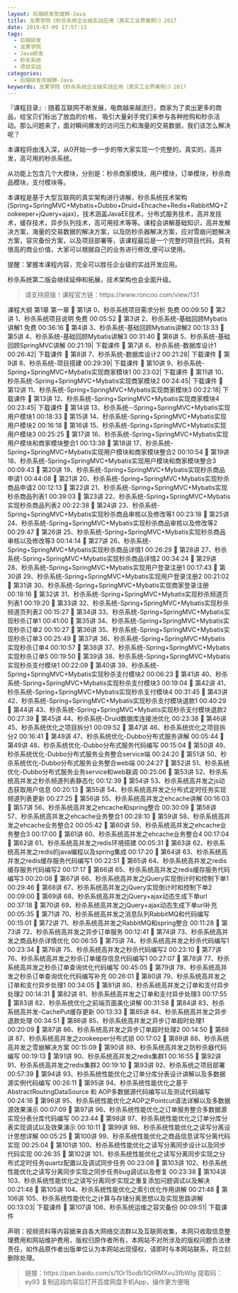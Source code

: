 ```yaml
---
layout: 后端研发攻城狮-Java
title: 龙果学院《秒杀系统企业级实战应用（真实工业界案例）》2017
date: 2019-07-09 17:57:13
tags:
  - 后端研发
  - 龙果学院
  - Java研发
  - 秒杀系统
  - 项目实战
categories:
  - 后端研发攻城狮-Java
keywords: 龙果学院《秒杀系统企业级实战应用（真实工业界案例）》2017
---
```


『课程目录』: 
随着互联网不断发展，电商越来越流行，商家为了卖出更多的商品，给宝贝们标出了放血的价格， 吸引大量剁手党们来参与各种抢购和秒杀活动。那么问题来了，面对瞬间爆发的访问压力和海量的交易数据，我们该怎么解决呢？

本课程将由浅入深，从0开始一步一步的带大家实现一个完整的，真实的，高并发，高可用的秒杀系统。

从功能上包含几个大模块，分别是：秒杀商家模块，用户模块，订单模块，秒杀商品模块，支付模块等。

本课程是基于大型互联网的真实架构进行讲解，秒杀系统技术架构(Spring+SpringMVC+Mybatis+Dubbo+Druid+Ehcache+Redis+RabbitMQ+Zookeeper+jQuery+ajax)，技术涵盖JavaEE技术，分布式服务技术，高并发技术，缓存技术，异步队列技术，高可用技术等等。课程会讲解基础知识，高并发解决方案，海量的交易数据的解决方案，以及防秒杀器解决方案，应对雪崩问题解决方案，容灾备份方案，以及项目部署等，该课程最后是一个完整的项目代码，具有很高的商业价值，大家可以根据自己的业务进行修改,便可以使用。

提醒：掌握本课程内容，完全可以胜任企业级的实战开发应用。

秒杀系统第二版会继续延伸和拓展，技术架构也会全面升级。


<!-- more -->  
<blockquote class="blockquote-center">
请支持原版！课程官方链：https://www.roncoo.com/view/131</blockquote>
</blockquote>

 课程大纲
第1章 第一章
 第1讲 0、秒杀系统项目需求分析 免费 00:09:50
 第2讲 1、秒杀系统项目说明 免费 00:05:52
 第3讲 2、秒杀系统-基础回顾Mybatis讲解1 免费 00:36:16
 第4讲 3、秒杀系统-基础回顾Mybatis讲解2 00:13:33
 第5讲 4、秒杀系统-基础回顾Mybatis讲解3 00:31:40
 第6讲 5、秒杀系统-基础回顾SpringMVC讲解 00:21:19| 下载课件
 第7讲 6、秒杀系统-数据库设计1 00:26:42| 下载课件
 第8讲 7、秒杀系统-数据库设计2 00:21:28| 下载课件
 第9讲 8、秒杀系统-项目搭建 00:29:39| 下载课件
 第10讲 9、秒杀系统-Spring+SpringMVC+Mybatis实现商家模块1 00:23:02| 下载课件
 第11讲 10、秒杀系统-Spring+SpringMVC+Mybatis实现商家模块2 00:24:45| 下载课件
 第12讲 11、秒杀系统-Spring+SpringMVC+Mybatis实现商家模块3 00:22:18| 下载课件
 第13讲 12、秒杀系统-Spring+SpringMVC+Mybatis实现商家模块4 00:23:45| 下载课件
 第14讲 13、秒杀系统--Spring+SpringMVC+Mybatis实现用户模块1 00:18:33
 第15讲 14、秒杀系统-Spring+SpringMVC+Mybatis实现用户模块2 00:16:18
 第16讲 15、秒杀系统-Spring+SpringMVC+Mybatis实现用户模块3 00:25:25
 第17讲 16、秒杀系统-Spring+SpringMVC+Mybatis实现用户模块和商家模块整合1 00:13:38
 第18讲 17、秒杀系统-Spring+SpringMVC+Mybatis实现用户模块和商家模块整合2 00:10:54
 第19讲 18、秒杀系统-Spring+SpringMVC+Mybatis实现用户模块和商家模块整合3 00:09:43
 第20讲 19、秒杀系统-Spring+SpringMVC+Mybatis实现秒杀商品申请1 00:44:08
 第21讲 20、秒杀系统-Spring+SpringMVC+Mybatis实现秒杀商品申请2 00:12:13
 第22讲 21、秒杀系统-Spring+SpringMVC+Mybatis实现秒杀商品列表1 00:39:03
 第23讲 22、秒杀系统-Spring+SpringMVC+Mybatis实现秒杀商品列表2 00:22:38
 第24讲 23、秒杀系统-Spring+SpringMVC+Mybatis实现秒杀商品审核以及修改等1 00:23:18
 第25讲 24、秒杀系统-Spring+SpringMVC+Mybatis实现秒杀商品审核以及修改等2 00:29:47
 第26讲 25、秒杀系统-Spring+SpringMVC+Mybatis实现秒杀商品审核以及修改等3 00:14:14
 第27讲 26、秒杀系统-Spring+SpringMVC+Mybatis实现秒杀商品详情1 00:26:29
 第28讲 27、秒杀系统-Spring+SpringMVC+Mybatis实现秒杀商品详情2 00:34:24
 第29讲 28、秒杀系统-Spring+SpringMVC+Mybatis实现用户登录注册1 00:17:43
 第30讲 29、秒杀系统-Spring+SpringMVC+Mybatis实现用户登录注册2 00:21:02
 第31讲 30、秒杀系统-Spring+SpringMVC+Mybatis实现商家登录注册 00:18:16
 第32讲 31、秒杀系统-Spring+SpringMVC+Mybatis实现秒杀频道页列表1 00:19:20
 第33讲 32、秒杀系统-Spring+SpringMVC+Mybatis实现秒杀频道页列表2 00:15:27
 第34讲 33、秒杀系统-Spring+SpringMVC+Mybatis实现秒杀订单1 00:41:00
 第35讲 34、秒杀系统-Spring+SpringMVC+Mybatis实现秒杀订单2 00:10:27
 第36讲 35、秒杀系统-Spring+SpringMVC+Mybatis实现秒杀订单3 00:25:49
 第37讲 36、秒杀系统-Spring+SpringMVC+Mybatis实现秒杀订单4 00:10:57
 第38讲 37、秒杀系统-Spring+SpringMVC+Mybatis实现秒杀订单5 00:19:50
 第39讲 38、秒杀系统-Spring+SpringMVC+Mybatis实现秒杀支付模块1 00:22:09
 第40讲 39、秒杀系统-Spring+SpringMVC+Mybatis实现秒杀支付模块2 00:06:23
 第41讲 40、秒杀系统-Spring+SpringMVC+Mybatis实现秒杀支付模块3 00:19:04
 第42讲 41、秒杀系统-Spring+SpringMVC+Mybatis实现秒杀支付模块4 00:31:45
 第43讲 42、秒杀系统-Spring+SpringMVC+Mybatis实现秒杀支付模块退款1 00:40:29
 第44讲 43、秒杀系统-Spring+SpringMVC+Mybatis实现秒杀支付模块退款2 00:27:39
 第45讲 44、秒杀系统-Druid数据库连接池优化 00:23:38
 第46讲 45、秒杀系统优化之项目拆分1 00:09:52
 第47讲 46、秒杀系统优化之项目拆分2 00:16:41
 第48讲 47、秒杀系统优化-Dubbo分布式服务讲解 00:05:44
 第49讲 48、秒杀系统优化-Dubbo分布式服务代码编写 00:15:04
 第50讲 49、秒杀系统优化-Dubbo分布式服务业务整合service端 00:24:20
 第51讲 50、秒杀系统优化-Dubbo分布式服务业务整合web端 00:24:27
 第52讲 51、秒杀系统优化-Dubbo分布式服务业务service和web联调 00:25:06
 第53讲 52、秒杀系统高并发之秒杀频道列表静态化 00:12:39
 第54讲 53、秒杀系统高并发之js动态获取用户信息 00:20:13
 第55讲 54、秒杀系统高并发之分布式定时任务实现频道列表更新 00:27:25
 第56讲 55、秒杀系统高并发之ehcache讲解 00:16:03
 第57讲 56、秒杀系统高并发之ehcache和spring整合 00:30:09
 第58讲 57、秒杀系统高并发之ehcache业务整合1 00:28:10
 第59讲 58、秒杀系统高并发之ehcache业务整合2 00:05:42
 第60讲 59、秒杀系统高并发之ehcache业务整合3 00:17:00
 第61讲 60、秒杀系统高并发之ehcache业务整合4 00:17:04
 第62讲 61、秒杀系统高并发之redis环境搭建 00:05:31
 第63讲 62、秒杀系统高并发之redis的java编程以及spring集成 00:17:20
 第64讲 63、秒杀系统高并发之redis缓存服务代码编写1 00:22:51
 第65讲 64、秒杀系统高并发之redis缓存服务代码编写2 00:17:17
 第66讲 65、秒杀系统高并发之redis缓存服务代码编写3 00:20:08
 第67讲 66、秒杀系统高并发之jQuery实现倒计时和控制下单1 00:29:46
 第68讲 67、秒杀系统高并发之jQuery实现倒计时和控制下单2 00:09:00
 第69讲 68、秒杀系统高并发之jQuery+ajax动态生成下单url 00:37:18
 第70讲 69、秒杀系统高并发之jQuery+ajax动态生成下单url补充 00:05:35
 第71讲 70、秒杀系统高并发之消息队列RabbitMQ和代码编写 00:15:01
 第72讲 71、秒杀系统高并发之RabbitMQ和spring整合 00:11:28
 第73讲 72、秒杀系统高并发之异步订单服务 00:12:41
 第74讲 73、秒杀系统高并发之商品秒杀详情优化 00:06:55
 第75讲 74、秒杀系统高并发之秒杀代码编写1 00:23:34
 第76讲 75、秒杀系统高并发之秒杀代码编写2 00:23:10
 第77讲 76、秒杀系统高并发之秒杀订单缓存信息代码编写1 00:27:07
 第78讲 77、秒杀系统高并发之秒杀订单查询优化代码编写 00:45:05
 第79讲 78、秒杀系统高并发之秒杀订单查询优化代码编写补充 00:26:01
 第80讲 79、秒杀系统高并发之订单和支付异步处理1 00:34:05
 第81讲 80、秒杀系统高并发之订单和支付异步处理2 00:14:31
 第82讲 81、秒杀系统高并发之订单和支付异步处理3 00:17:55
 第83讲 82、秒杀系统优化之前端页面美化讲解 00:31:58
 第84讲 83、秒杀系统高并发-CachePut缓存更新 00:13:33
 第85讲 84、秒杀系统高并发之异步退款处理 00:34:51
 第86讲 85、秒杀系统高并发之异步订单超时处理1 00:20:09
 第87讲 86、秒杀系统高并发之异步订单超时处理2 00:14:50
 第88讲 87、秒杀系统高并发之zookeeper分布式锁 00:17:02
 第89讲 88、秒杀系统高并发之雪崩解决方案 00:15:09
 第90讲 89、秒杀系统高并发之防秒杀器代码编写 00:19:13
 第91讲 90、秒杀系统高并发之redis集群1 00:16:55
 第92讲 91、秒杀系统高并发之redis集群2 00:19:10
 第93讲 92、秒杀系统之项目部署 00:57:39
 第94讲 93、秒杀系统性能优化之订单分库分表设计讲解以及多数据源实例代码编写 00:26:11
 第95讲 94、秒杀系统性能优化之基于AbstractRoutingDataSource 和 AOP多数据源代码编写以及测试代码编写 00:24:16
 第96讲 95、秒杀系统性能优化之AOP之Pointcut语法详解以及多数据源效果演示 00:07:09
 第97讲 96、秒杀系统性能优化之订单服务整合多数据源实现分表分库代码编写 00:23:44
 第98讲 97、秒杀系统性能优化之订单分库分表实现调试以及效果演示 00:10:11
 第99讲 98、秒杀系统性能优化之读写分离设计思想详解 00:05:25
 第100讲 99、秒杀系统性能优化之商品信息读写分离代码实现 00:25:04
 第101讲 100、秒杀系统性能优化之读写分离同步设计以及同步代码实现 00:26:35
 第102讲 101、秒杀系统性能优化之读写分离同步实现之分布式定时任务quartz配置以及调试同步任务 00:23:08
 第103讲 102、秒杀系统性能优化之读写分离同步实现之同步任务bug调试以及修复 00:23:38
 第104讲 103、秒杀系统性能优化之读写分离同步实现之重复添加问题调试以及解决 00:21:48
 第105讲 104、秒杀系统性能优化之索引优化作用讲解 00:21:48
 第106讲 105、秒杀系统性能优化之计算与存储分离思想以及实现思路讲解 00:13:03| 下载课件
 第107讲 106、秒杀系统运维之容灾备份 00:09:51| 下载课件

<div class="post-copyright">
    <div class="post-copyright__author">
      <span class="post-copyright-meta">声明：视频资料等内容据来自各大网络交流群以及互联网收集，本网只收取信息整理费用和网站维护费用，版权归原作者所有，本网站不对所涉及的版权问题负法律责任，如作品原作者出版单位认为本网站出现侵权，请即时与本网站联系，将立刻删除处理。 </span>
    </div>
</div>

<blockquote class="blockquote-center">
链接：https://pan.baidu.com/s/1Or15odb1IQtRMXvu3fbWIg 
提取码：ey93 
复制这段内容后打开百度网盘手机App，操作更方便哦
</blockquote>

